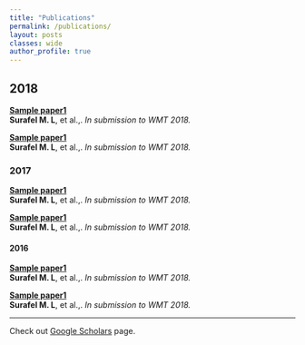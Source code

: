 ```yaml
---
title: "Publications"
permalink: /publications/
layout: posts
classes: wide
author_profile: true
---
```


## 2018

<b>[Sample paper1](http://surafelml.github.io/publications/sample1.md)</b> <br>
<b>Surafel M. L</b>, et al.,. <i>In submission to WMT 2018.</i>

<b>[Sample paper1](http://surafelml.github.io/publications/sample1.md)</b> <br>
<b>Surafel M. L</b>, et al.,. <i>In submission to WMT 2018.</i>

### 2017

<b>[Sample paper1](http://surafelml.github.io/publications/sample1.md)</b> <br>
<b>Surafel M. L</b>, et al.,. <i>In submission to WMT 2018.</i>

<b>[Sample paper1](http://surafelml.github.io/publications/sample1.md)</b> <br>
<b>Surafel M. L</b>, et al.,. <i>In submission to WMT 2018.</i>


#### 2016

<b>[Sample paper1](http://surafelml.github.io/publications/sample1.md)</b> <br>
<b>Surafel M. L</b>, et al.,. <i>In submission to WMT 2018.</i>

<b>[Sample paper1](http://surafelml.github.io/publications/sample1.md)</b> <br>
<b>Surafel M. L</b>, et al.,. <i>In submission to WMT 2018.</i>

---
Check out [Google Scholars](https://scholar.google.it/citations?user=GEB4LhgAAAAJ&hl=en) page.

